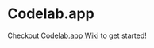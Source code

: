 # Codelab.app

Checkout [Codelab.app Wiki](https://wiki.codelab.app) to get started!

<!-- CRUD terms

## Actions

### Create

This takes in DTO data and create a model

~~### Add~~

This adds the model to mobx cache

`Currently no distinction needs to be made for create and add, since can't think of a scenario where we would need to create a model and not save to cache`

### Save

This takes the model and persists it to the database

### Submit

This takes form data, does some mapping, then call Create and Save

### Load

Takes external GraphQL data and hydrate the models

## Data

### Data

This is the form data, not enough for hydration. We need mappers and save default values added to become a DTO

Data + Mapper = DTO

### DTO

This is the complete data enough for hydrate into a model


## Services & Models

`writeCache` exist on each model to update existing cache

`add` exists on services to write data to cache -->
